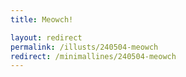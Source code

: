 ```yaml
---
title: Meowch!

layout: redirect
permalink: /illusts/240504-meowch
redirect: /minimallines/240504-meowch
---
```

